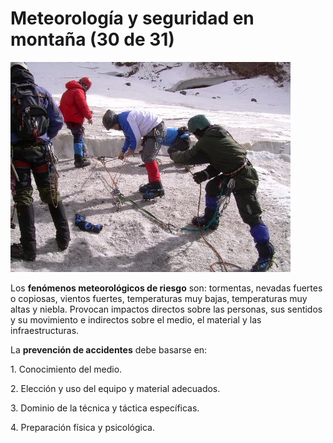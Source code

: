 # Meteorología y seguridad en montaña (30 de 31)

![Seguridad en montaña](img/362840.jpg)

Los **fenómenos meteorológicos de riesgo** son: tormentas, nevadas fuertes o copiosas, vientos fuertes, temperaturas muy bajas, temperaturas muy altas y niebla. Provocan impactos directos sobre las personas, sus sentidos y su movimiento e indirectos sobre el medio, el material y las infraestructuras.

La **prevención de accidentes** debe basarse en:

1\. Conocimiento del medio.

2\. Elección y uso del equipo y material adecuados.

3\. Dominio de la técnica y táctica específicas.

4\. Preparación física y psicológica.


